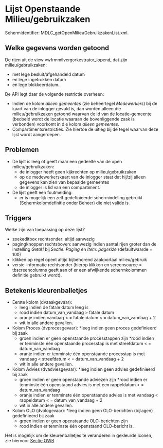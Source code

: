 # Lijst Openstaande Milieu/gebruikzaken

Schermidentifier: MDLC_getOpenMilieuGebruikzakenList.xml.

## Welke gegevens worden getoond

De rijen uit de view vwfrmmilvergorkestrator_lopend, dat zijn milieu/gebruikzaken:

- met lege besluit/afgehandeld datum
- en lege ingetrokken datum
- en lege blokkeerdatum.

De API legt daar de volgende restrictie overheen:

- Indien de kolom _alleen gemeentes_ (zie beheertegel _Medewerkers_) bij de kaart van de inlogger gevuld is, dan worden alleen die milieu/gebruikzaken getoond waarvan de id van de locatie-gemeente (bedoeld wordt de locatie waaraan de bovenliggende zaak is verbonden) voorkomt in die kolom _alleen gemeentes_.
- Compartimentsrestricties. Zie hiertoe de uitleg bij de tegel waarvan deze lijst wordt aangeroepen.

## Problemen

- De lijst is leeg of geeft maar een gedeelte van de open milieu/gebruikzaken:
  - de inlogger heeft geen kijkrechten op milieu/gebruikzaken
  - op de medewerkerskaart van de inlogger staat dat hij/zij alleen gegevens kan zien van bepaalde gemeentes
  - de inlogger is lid van een compartiment.
- De lijst geeft een foutmelding:
  - er is mogelijk een zelf gedefinieerde schermindeling gebruikt (Schermkolomdefinitie onder Beheer) die niet valide is.

## Triggers

Welke zijn van toepassing op deze lijst?

- zoekeditbox rechtsonder: altijd aanwezig
- pagingknoppen rechtsboven: aanwezig indien aantal rijen groter dan de instelling _Getal1_ bij _Sectie: Paging_ en _Item: pagesize_ (defaultwaarde = 100)
- klikken op regel opent altijd bijbehorend zaakportaal milieu/gebruik
- versie-informatie rechtsonder (hierop klikken en screensource = tbscreencolumns geeft aan of er een afwijkende schermkolommen definitie gebruikt wordt).

## Betekenis kleurenballetjes

- Eerste kolom (dvzaakgevaar):
  - leeg indien de fatale datum leeg is
  - rood indien datum_van_vandaag > fatale datum
  - oranje indien vandaag < = fatale datum < = datum_van_vandaag + 2
  - wit in alle andere gevallen.
- Kolom Proces (dvprocesgevaar):
  \*leeg indien geen proces gedefinieerd bij zaak
  - groen indien er geen openstaande processtappen zijn
    \*rood indien er tenminste één openstaande processtap is met streefdatum < = datum_van_vandaag
  - oranje indien er tenminste één openstaande processtap is met vandaag < streefdatum < = datum_van_vandaag + 2
  - wit in alle andere gevallen.
- Kolom Advies (dvadviesgevaar):
  \*leeg indien geen advies gedefinieerd bij zaak
  - groen indien er geen openstaande adviezen zijn
    \*rood indien er tenminste één openstaand advies is met een rappeldatum < = datum_van_vandaag
  - oranje indien er tenminste één openstaande advies is met vandaag < rappeldatum < = datum_van_vandaag + 2
  - wit in alle andere gevallen.
- Kolom OLO (dvologevaar):
  \*leeg indien geen OLO-berichten (bijlagen) gedefinieerd bij zaak
  - groen indien er geen openstaande OLO-berichten zijn
  - rood indien er tenminste één openstaand OLO-bericht is.

Het is mogelijk om de kleurenballetjes te veranderen in gekleurde iconen, zie hiervoor [Sectie OWB](../../../../instellen_inrichten/configuratie/sectie_owb.md).
